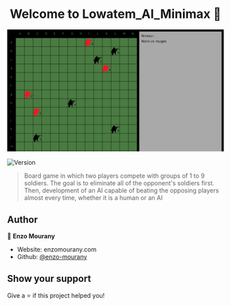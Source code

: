 <h1 align="center">Welcome to Lowatem_AI_Minimax 👋</h1>

<img src="./lowatem.png">

<p>
  <img alt="Version" src="https://img.shields.io/badge/version-1.0.0-blue.svg?cacheSeconds=2592000" />
</p>

> Board game in which two players compete with groups of 1 to 9 soldiers. The goal is to eliminate all of the opponent's soldiers first. Then, development of an AI capable of beating the opposing players almost every time, whether it is a human or an AI

## Author

👤 **Enzo Mourany**

* Website: enzomourany.com
* Github: [@enzo-mourany](https://github.com/enzo-mourany)

## Show your support

Give a ⭐️ if this project helped you!

